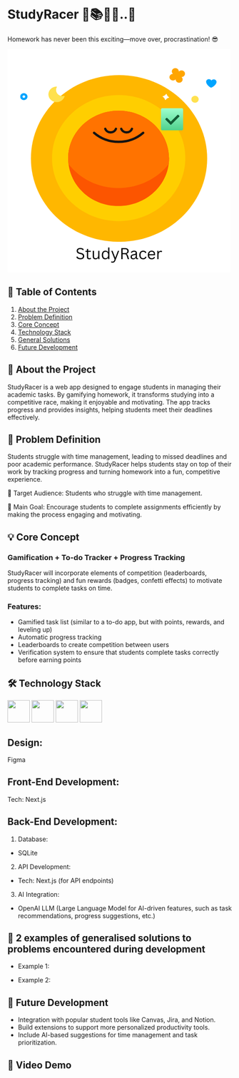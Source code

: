 # StudyRacer 🏁📚🐆💨..🐢 
Homework has never been this exciting—move over, procrastination! 😎

<img src="Img/Logo.png">
 
## 🔗 Table of Contents
1. [About the Project](#about-the-project)
2. [Problem Definition](#problem-definition)
3. [Core Concept](#core-concept)
4. [Technology Stack](#technology-stack)
5. [General Solutions](#general-solutions)
6. [Future Development](#future-development)


## 🔭 About the Project
StudyRacer is a web app designed to engage students in managing their academic tasks. By gamifying homework, it transforms studying into a competitive race, making it enjoyable and motivating. The app tracks progress and provides insights, helping students meet their deadlines effectively.

## 💭 Problem Definition
Students struggle with time management, leading to missed deadlines and poor academic performance. StudyRacer helps students stay on top of their work by tracking progress and turning homework into a fun, competitive experience.

👥 Target Audience: Students who struggle with time management.

🎯 Main Goal: Encourage students to complete assignments efficiently by making the process engaging and motivating.

## 💡 Core Concept
### Gamification + To-do Tracker + Progress Tracking
StudyRacer will incorporate elements of competition (leaderboards, progress tracking) and fun rewards (badges, confetti effects) to motivate students to complete tasks on time.

### Features:
- Gamified task list (similar to a to-do app, but with points, rewards, and leveling up)
- Automatic progress tracking
- Leaderboards to create competition between users
- Verification system to ensure that students complete tasks correctly before earning points


## 🛠 Technology Stack
<img src="https://github.com/marwin1991/profile-technology-icons/assets/136815194/82df4543-236b-4e45-9604-5434e3faab17" width="50" height="50" >
<img src="https://github.com/marwin1991/profile-technology-icons/assets/136815194/5f8c622c-c217-4649-b0a9-7e0ee24bd704" width="50" height="50" >
<img src="https://user-images.githubusercontent.com/25181517/183568594-85e280a7-0d7e-4d1a-9028-c8c2209e073c.png" width="50" height="50" >
<img src="https://user-images.githubusercontent.com/25181517/183859966-a3462d8d-1bc7-4880-b353-e2cbed900ed6.png" width="50" height="50" >


## Design:
Figma

## Front-End Development:
Tech: Next.js

## Back-End Development:
1. Database:

- SQLite

	
2. API Development:

- Tech: Next.js (for API endpoints)

3. AI Integration:

- OpenAI LLM (Large Language Model for AI-driven features, such as task recommendations, progress suggestions, etc.)


## 🚨 2 examples of generalised solutions to problems encountered during development

- Example 1:

- Example 2:

## 🚀 Future Development
- Integration with popular student tools like Canvas, Jira, and Notion.
- Build extensions to support more personalized productivity tools.
- Include AI-based suggestions for time management and task prioritization.


## 🎥 Video Demo




